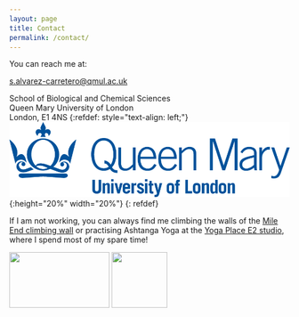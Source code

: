 ```yaml
---
layout: page
title: Contact
permalink: /contact/
---
```


You can reach me at:

[s.alvarez-carretero@qmul.ac.uk](mailto://s.alvarez-carretero@qmul.ac.uk) 

School of Biological and Chemical Sciences  
Queen Mary University of London  
London, E1 4NS
{:refdef: style="text-align: left;"}
![](/assets/figs/qmul.png){:height="20%" width="20%"}
{: refdef}

If I am not working, you can always find me
climbing the walls of the [Mile End climbing wall](https://www.mileendwall.org.uk/) or 
practising Ashtanga Yoga at the [Yoga Place E2 studio](http://www.yogaplace.co.uk/london-class-schedule-prices-wo/),
where I spend most of my spare time!

<p align="left">
 <img width="180" height="100" src="https://encrypted-tbn0.gstatic.com/images?q=tbn:ANd9GcQscMysPDh8IHcNWIgKUzwXe9ci3M9WoYSg97TBFb4DH9LZKFEK">
 <img width="100" height="100" src="https://pbs.twimg.com/profile_images/372351225/YP_logo_08_Twitter_400x400.jpg">
</p>
